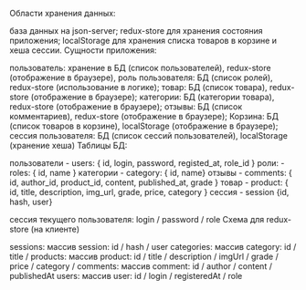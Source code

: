 Области хранения данных:

база данных на json-server;
redux-store для хранения состояния приложения;
localStorage для хранения списка товаров в корзине и хеша сессии.
Сущности приложения:

пользователь: хранение в БД (список пользователей), redux-store (отображение в браузере), 
роль пользователя: БД (список ролей), redux-store (использование в логике);
товар: БД (список товара), redux-store (отображение в браузере);
категории: БД (категории товара), redux-store (отображение в браузере);
отзывы: БД (список комментариев), redux-store (отображение в браузере);
Корзина: БД (список товаров в корзине), localStorage  (отображение в браузере);
сессия пользователя: БД (список сессий пользователей), localStorage (хранение хеша)
Таблицы БД:

пользователи - users: { id, login, password, registed_at, role_id }
роли: - roles: { id, name }
категории - category: { id, name}
отзывы - comments: { id, author_id, product_id, content, published_at, grade }
товар - product: { id, title, description, img_url, grade, price, category }
сессия - session {id, hash, user}

сессия текущего пользователя: login / password / role
Схема для redux-store (на клиенте)

sessions: массив session: id / hash / user
categories: массив category: id / title /
products: массив product: id / title / description / imgUrl / grade / price / category / 
comments: массив comment: id / author / content / publishedAt
users: массив user: id / login / registeredAt / role